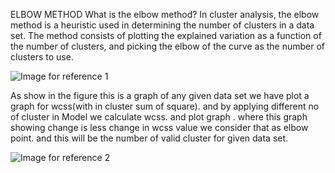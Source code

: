 ELBOW METHOD
What is the elbow method?
In cluster analysis, the elbow method is a heuristic used in determining the number of clusters in a data set. The method consists of plotting the explained variation as a function of the number of clusters, and picking the elbow of the curve as the number of clusters to use.

![Image for reference 1]()

As show in the figure this is a graph of any given data set we have plot a graph for wcss(with in cluster sum of square). and by applying different no of cluster in Model we calculate wcss. and plot graph . where this graph showing change is less change in wcss value we consider that as elbow point. and this will be the number of valid cluster for given data set.

![Image for reference 2]()